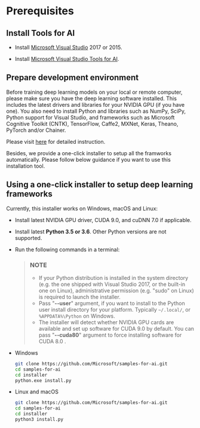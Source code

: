 # Prerequisites

## Install Tools for AI

- Install [Microsoft Visual Studio](https://www.visualstudio.com/) 2017 or 2015.

- Install [Microsoft Visual Studio Tools for AI](https://github.com/Microsoft/vs-tools-for-ai).

## Prepare development environment

Before training deep learning models on your local or remote computer, please make sure you have the deep learning software installed.
This includes the latest drivers and libraries for your NVIDIA GPU (if you have one). You also need to install Python and libraries such as NumPy, SciPy, Python support for Visual Studio, and frameworks such as Microsoft Cognitive Toolkit (CNTK), TensorFlow, Caffe2, MXNet, Keras, Theano, PyTorch and/or Chainer.

Please visit [here](https://github.com/Microsoft/vs-tools-for-ai/blob/master/docs/prepare-localmachine.md) for detailed instruction.

Besides, we provide a one-click installer to setup all the framworks automatically. Please follow below guidance if you want to use this installation tool.

## Using a one-click installer to setup deep learning frameworks

Currently, this installer works on Windows, macOS and Linux:

- Install latest NVIDIA GPU driver, CUDA 9.0, and cuDNN 7.0 if applicable.

- Install latest **Python 3.5 or 3.6**. Other Python versions are not supported.

- Run the following commands in a terminal:
    > ### NOTE
    >
    > - If your Python distribution is installed in the system directory (e.g. the one shipped with Visual Studio 2017, or the built-in one on Linux), administrative permission (e.g. "sudo" on Linux) is required to launch the installer.
    > - Pass "**--user**" argument, if you want to install to the Python user install directory for your platform. Typically `~/.local/`, or `%APPDATA%\Python` on Windows.
    > - The installer will detect whether NVIDIA GPU cards are available and set up software for CUDA 9.0 by default. You can pass "**--cuda80**" argument to force installing software for CUDA 8.0 .

- Windows
    ```bash
    git clone https://github.com/Microsoft/samples-for-ai.git
    cd samples-for-ai
    cd installer
    python.exe install.py
    ```

- Linux and macOS
    ```bash
    git clone https://github.com/Microsoft/samples-for-ai.git
    cd samples-for-ai
    cd installer
    python3 install.py
    ```
